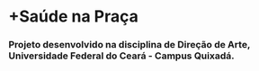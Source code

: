 # +Saúde na Praça
### Projeto desenvolvido na disciplina de Direção de Arte, Universidade Federal do Ceará - Campus Quixadá.
